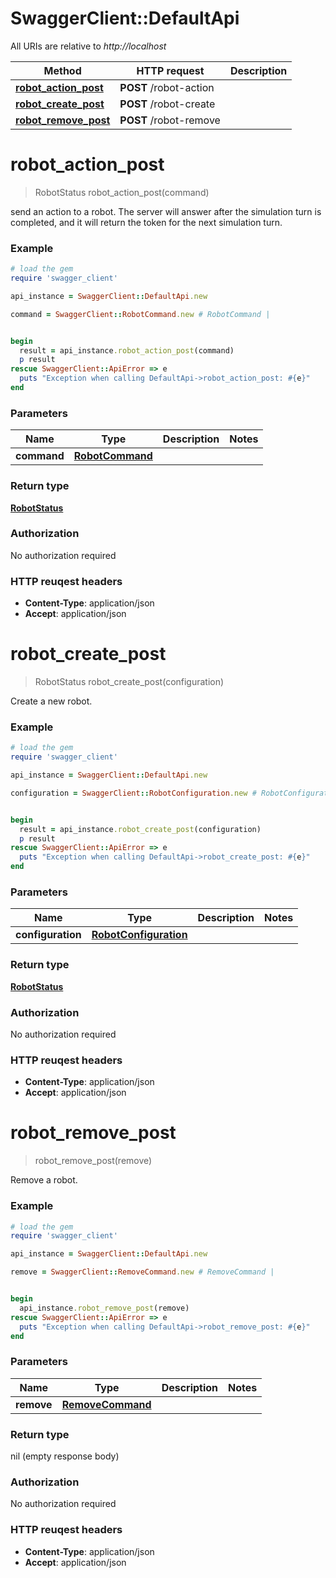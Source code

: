# SwaggerClient::DefaultApi

All URIs are relative to *http://localhost*

Method | HTTP request | Description
------------- | ------------- | -------------
[**robot_action_post**](DefaultApi.md#robot_action_post) | **POST** /robot-action | 
[**robot_create_post**](DefaultApi.md#robot_create_post) | **POST** /robot-create | 
[**robot_remove_post**](DefaultApi.md#robot_remove_post) | **POST** /robot-remove | 


# **robot_action_post**
> RobotStatus robot_action_post(command)



send an action to a robot. The server will answer after the simulation turn is completed, and it will return the token for the next simulation turn.

### Example
```ruby
# load the gem
require 'swagger_client'

api_instance = SwaggerClient::DefaultApi.new

command = SwaggerClient::RobotCommand.new # RobotCommand | 


begin
  result = api_instance.robot_action_post(command)
  p result
rescue SwaggerClient::ApiError => e
  puts "Exception when calling DefaultApi->robot_action_post: #{e}"
end
```

### Parameters

Name | Type | Description  | Notes
------------- | ------------- | ------------- | -------------
 **command** | [**RobotCommand**](RobotCommand.md)|  | 

### Return type

[**RobotStatus**](RobotStatus.md)

### Authorization

No authorization required

### HTTP reuqest headers

 - **Content-Type**: application/json
 - **Accept**: application/json



# **robot_create_post**
> RobotStatus robot_create_post(configuration)



Create a new robot.

### Example
```ruby
# load the gem
require 'swagger_client'

api_instance = SwaggerClient::DefaultApi.new

configuration = SwaggerClient::RobotConfiguration.new # RobotConfiguration | 


begin
  result = api_instance.robot_create_post(configuration)
  p result
rescue SwaggerClient::ApiError => e
  puts "Exception when calling DefaultApi->robot_create_post: #{e}"
end
```

### Parameters

Name | Type | Description  | Notes
------------- | ------------- | ------------- | -------------
 **configuration** | [**RobotConfiguration**](RobotConfiguration.md)|  | 

### Return type

[**RobotStatus**](RobotStatus.md)

### Authorization

No authorization required

### HTTP reuqest headers

 - **Content-Type**: application/json
 - **Accept**: application/json



# **robot_remove_post**
> robot_remove_post(remove)



Remove a robot.

### Example
```ruby
# load the gem
require 'swagger_client'

api_instance = SwaggerClient::DefaultApi.new

remove = SwaggerClient::RemoveCommand.new # RemoveCommand | 


begin
  api_instance.robot_remove_post(remove)
rescue SwaggerClient::ApiError => e
  puts "Exception when calling DefaultApi->robot_remove_post: #{e}"
end
```

### Parameters

Name | Type | Description  | Notes
------------- | ------------- | ------------- | -------------
 **remove** | [**RemoveCommand**](RemoveCommand.md)|  | 

### Return type

nil (empty response body)

### Authorization

No authorization required

### HTTP reuqest headers

 - **Content-Type**: application/json
 - **Accept**: application/json



